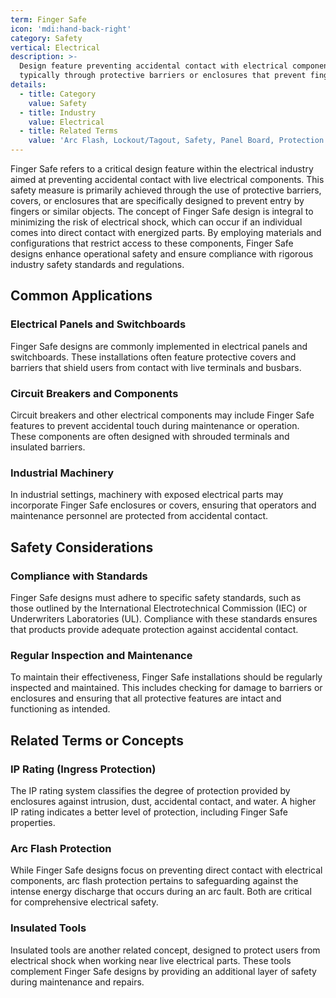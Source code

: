 ```yaml
---
term: Finger Safe
icon: 'mdi:hand-back-right'
category: Safety
vertical: Electrical
description: >-
  Design feature preventing accidental contact with electrical components,
  typically through protective barriers or enclosures that prevent finger entry.
details:
  - title: Category
    value: Safety
  - title: Industry
    value: Electrical
  - title: Related Terms
    value: 'Arc Flash, Lockout/Tagout, Safety, Panel Board, Protection'
---
```

Finger Safe refers to a critical design feature within the electrical industry aimed at preventing accidental contact with live electrical components. This safety measure is primarily achieved through the use of protective barriers, covers, or enclosures that are specifically designed to prevent entry by fingers or similar objects. The concept of Finger Safe design is integral to minimizing the risk of electrical shock, which can occur if an individual comes into direct contact with energized parts. By employing materials and configurations that restrict access to these components, Finger Safe designs enhance operational safety and ensure compliance with rigorous industry safety standards and regulations.

## Common Applications

### Electrical Panels and Switchboards
Finger Safe designs are commonly implemented in electrical panels and switchboards. These installations often feature protective covers and barriers that shield users from contact with live terminals and busbars.

### Circuit Breakers and Components
Circuit breakers and other electrical components may include Finger Safe features to prevent accidental touch during maintenance or operation. These components are often designed with shrouded terminals and insulated barriers.

### Industrial Machinery
In industrial settings, machinery with exposed electrical parts may incorporate Finger Safe enclosures or covers, ensuring that operators and maintenance personnel are protected from accidental contact.

## Safety Considerations

### Compliance with Standards
Finger Safe designs must adhere to specific safety standards, such as those outlined by the International Electrotechnical Commission (IEC) or Underwriters Laboratories (UL). Compliance with these standards ensures that products provide adequate protection against accidental contact.

### Regular Inspection and Maintenance
To maintain their effectiveness, Finger Safe installations should be regularly inspected and maintained. This includes checking for damage to barriers or enclosures and ensuring that all protective features are intact and functioning as intended.

## Related Terms or Concepts

### IP Rating (Ingress Protection)
The IP rating system classifies the degree of protection provided by enclosures against intrusion, dust, accidental contact, and water. A higher IP rating indicates a better level of protection, including Finger Safe properties.

### Arc Flash Protection
While Finger Safe designs focus on preventing direct contact with electrical components, arc flash protection pertains to safeguarding against the intense energy discharge that occurs during an arc fault. Both are critical for comprehensive electrical safety.

### Insulated Tools
Insulated tools are another related concept, designed to protect users from electrical shock when working near live electrical parts. These tools complement Finger Safe designs by providing an additional layer of safety during maintenance and repairs.
